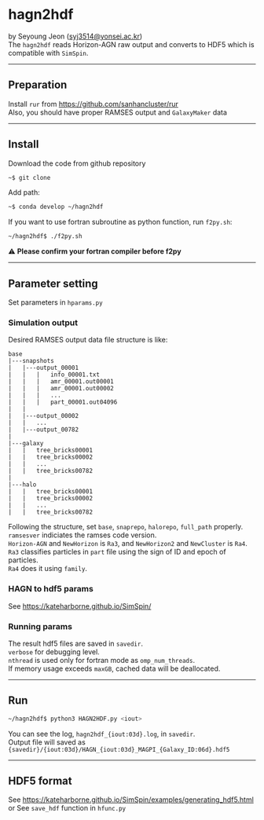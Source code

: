 # hagn2hdf
by Seyoung Jeon (syj3514@yonsei.ac.kr)  
The `hagn2hdf` reads Horizon-AGN raw output and converts to HDF5 which is compatible with `SimSpin`.  

---

## Preparation
Install `rur` from https://github.com/sanhancluster/rur  
Also, you should have proper RAMSES output and `GalaxyMaker` data  

---

## Install
Download the code from github repository  
```bash
~$ git clone
```

Add path:
```bash
~$ conda develop ~/hagn2hdf
```

If you want to use fortran subroutine as python function, run `f2py.sh`:
```bash
~/hagn2hdf$ ./f2py.sh
```
:warning: **Please confirm your fortran compiler before f2py**

---

## Parameter setting
Set parameters in `hparams.py`
### Simulation output
Desired RAMSES output data file structure is like:
```plain
base
|---snapshots
|   |---output_00001
|   |   |   info_00001.txt
|   |   |   amr_00001.out00001
|   |   |   amr_00001.out00002
|   |   |   ...
|   |   |   part_00001.out04096
|   |   
|   |---output_00002
|   |   ...
|   |---output_00782
|
|---galaxy
|   |   tree_bricks00001
|   |   tree_bricks00002
|   |   ...
|   |   tree_bricks00782
|
|---halo
|   |   tree_bricks00001
|   |   tree_bricks00002
|   |   ...
|   |   tree_bricks00782

```
Following the structure, set `base`, `snaprepo`, `halorepo`, `full_path` properly.  
`ramsesver` indiciates the ramses code version.  
`Horizon-AGN` and `NewHorizon` is `Ra3`, and `NewHorizon2` and `NewCluster` is `Ra4`.  
`Ra3` classifies particles in `part` file using the sign of ID and epoch of particles.  
`Ra4` does it using `family`.  

### HAGN to hdf5 params
See https://kateharborne.github.io/SimSpin/

### Running params
The result hdf5 files are saved in `savedir`.  
`verbose` for debugging level.  
`nthread` is used only for fortran mode as `omp_num_threads`.  
If memory usage exceeds `maxGB`, cached data will be deallocated.  

---

## Run 
```bash
~/hagn2hdf$ python3 HAGN2HDF.py <iout>
```
You can see the log, `hagn2hdf_{iout:03d}.log`, in `savedir`.  
Output file will saved as `{savedir}/{iout:03d}/HAGN_{iout:03d}_MAGPI_{Galaxy_ID:06d}.hdf5`

---

## HDF5 format
See https://kateharborne.github.io/SimSpin/examples/generating_hdf5.html  
or See `save_hdf` function in `hfunc.py`
